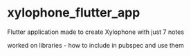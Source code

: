 # xylophone_flutter_app
Flutter application made to create Xylophone with just 7 notes

worked on libraries - how to include in pubspec and use them
